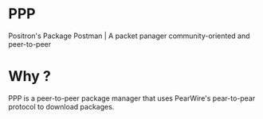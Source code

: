 # PPP
Positron's Package Postman | A packet panager community-oriented and peer-to-peer

# Why ?
PPP is a peer-to-peer package manager that uses PearWire's pear-to-pear protocol to download packages.
